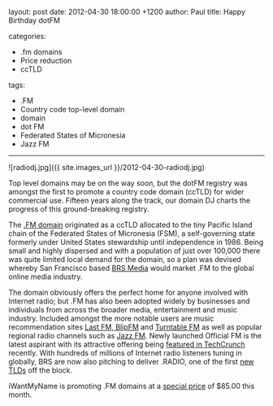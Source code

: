 layout: post
date: 2012-04-30 18:00:00 +1200
author: Paul
title: Happy Birthday dotFM

categories:
  - .fm domains
  - Price reduction
  - ccTLD

tags:
  - .FM
  - Country code top-level domain
  - domain
  - dot FM
  - Federated States of Micronesia
  - Jazz FM

----

![radiodj.jpg]({{ site.images_url }}/2012-04-30-radiodj.jpg)

Top level domains may be on the way soon, but the dotFM registry was amongst the first to promote a country code domain (ccTLD) for wider commercial use. Fifteen years along the track, our domain DJ charts the progress of this ground-breaking registry.

The [.FM domain](https://iwantmyname.com/domains/fm-domain-name-registration-for-federated-states-of-micronesia) originated as a ccTLD allocated to the tiny Pacific Island chain of the Federated States of Micronesia (FSM), a self-governing state formerly under United States stewardship until independence in 1986. Being small and highly dispersed and with a population of just over 100,000 there was quite limited local demand for the domain, so a plan was devised whereby San Francisco based [BRS Media](http://www.brsmedia.fm/about_us.html) would market .FM to the global online media industry.

The domain obviously offers the perfect home for anyone involved with Internet radio; but .FM has also been adopted widely by businesses and individuals from across the broader media, entertainment and music industry. Included amongst the more notable users are music recommendation sites [Last FM](http://www.last.fm/),[ BlipFM](http://blip.fm/) and [Turntable FM](http://archived.link/http://turntable.fm/) as well as popular regional radio channels such as [Jazz FM](http://www.jazz.fm/). Newly launched Official FM is the latest aspirant with its attractive offering being [featured in TechCrunch](http://techcrunch.com/2012/04/23/official-fm-launches-its-new-music-promotion-platform/) recently. With hundreds of millions of Internet radio listeners tuning in globally, BRS are now also pitching to deliver .RADIO, one of the first [new TLDs](https://iwantmyname.com/blog/2011/06/new-top-level-domain-extensions-are-coming.html) off the block.

iWantMyName is promoting .FM domains at a [special price](https://iwantmyname.com/domains/fm-domain-name-registration-for-federated-states-of-micronesia) of $85.00 this month.
